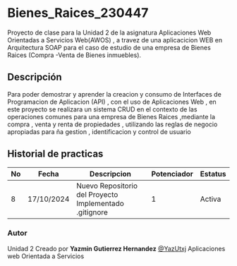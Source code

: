 # Bienes_Raices_230447
Proyecto de clase para la Unidad 2 de la asignatura Aplicaciones Web Orientadas a Servicios Web(AWOS) , a travez de una aplicacicion  WEB en Arquitectura SOAP para el caso de estudio de una empresa de Bienes Raices (Compra -Venta de Bienes inmuebles).
## Descripción
Para poder demostrar y aprender la creacion y consumo de Interfaces de Programacion de Aplicacion (API) , con el uso de Aplicaciones Web , en este proyecto se realizara un sistema CRUD en el contexto de las operaciones comunes para una empresa de Bienes Raices ,mediante la compra , venta y renta  de propiedades , utilizando las reglas de negocio apropiadas para ña gestion , identificacion y control de usuario
## Historial de practicas
|No|Fecha|Descripcion|Potenciador|Estatus|
|--|--|--|--|--|
|8|17/10/2024|Nuevo Repositorio del Proyecto Implementado  .gitignore |1|Activa|


### Autor
Unidad 2
Creado por **Yazmin Gutierrez Hernandez** [@YazUtxj](https://github.com/YazUtxj)
Aplicaciones web Orientada a Servicios

